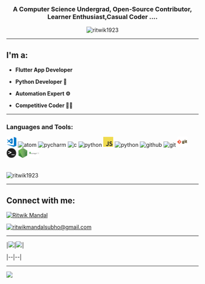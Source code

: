 
  

  

  

<!-- <img src='https://github.com/ritwik1923/ritwik1923/raw/main/svg.svg'> -->

  

  

  

  

<h3  align="center">A Computer Science Undergrad, Open-Source Contributor, Learner Enthusiast,Casual Coder ....</h3>

  

  

  

<p  align="center"> <img  src="https://komarev.com/ghpvc/?username=ritwik1923&label=Profile%20views&color=0e75b6&style=flat"  alt="ritwik1923" /> </p>

  

  

  

  

<hr>

  

  

  

  

## I'm a:

  

  

  

- **Flutter App Developer**

  
  

- **Python Developer 🐍**

    

- **Automation Expert ⚙️**

   

- **Competitive Coder 🐱‍💻**

  

  

  

  

<hr>

  

  

  

  
### Languages and Tools:

  

  

  

<p  align="left">

  

  

  

<img  alt="Visual Studio Code"  width="26px"  src="https://raw.githubusercontent.com/github/explore/80688e429a7d4ef2fca1e82350fe8e3517d3494d/topics/visual-studio-code/visual-studio-code.png" />
<img  src="https://upload.wikimedia.org/wikipedia/commons/e/e2/Atom_1.0_icon.png"  alt="atom"  width="26px"/>
<img  src="https://upload.wikimedia.org/wikipedia/commons/thumb/1/1d/PyCharm_Icon.svg/768px-PyCharm_Icon.svg.png"  alt="pycharm"  width="26px"/>

  

  

  


  

  

  
  

  

  

<img  src="https://cdn.iconscout.com/icon/free/png-512/c-programming-569564.png"  alt="c"  width="26px"/>
<img  src="https://cdn3.iconfinder.com/data/icons/logos-and-brands-adobe/512/267_Python-256.png"  alt="python"  width="26px"/>

<img  alt="JavaScript"  width="26px"  src="https://raw.githubusercontent.com/github/explore/80688e429a7d4ef2fca1e82350fe8e3517d3494d/topics/javascript/javascript.png" />
<img  src="https://img.icons8.com/color/452/selenium-test-automation.png"  alt="python"  width="26px"/>
  

  

<img  src="https://www.flaticon.com/svg/static/icons/svg/733/733553.svg"  alt="github"  width="26px"/>
 

<img  src="https://upload.wikimedia.org/wikipedia/commons/thumb/3/3f/Git_icon.svg/146px-Git_icon.svg.png"  alt="git"  width="26px">

<img  alt="Git"  width="26px"  src="https://raw.githubusercontent.com/github/explore/80688e429a7d4ef2fca1e82350fe8e3517d3494d/topics/git/git.png" />

  

<img  alt="Terminal"  width="26px"  src="https://raw.githubusercontent.com/github/explore/80688e429a7d4ef2fca1e82350fe8e3517d3494d/topics/terminal/terminal.png" />
  


  


  
<img  alt="Node.js"  width="26px"  src="https://raw.githubusercontent.com/github/explore/80688e429a7d4ef2fca1e82350fe8e3517d3494d/topics/nodejs/nodejs.png" />

<!-- <img  alt="SQL"  width="26px"  src="https://raw.githubusercontent.com/github/explore/80688e429a7d4ef2fca1e82350fe8e3517d3494d/topics/sql/sql.png" />

  

  

<img  alt="MySQL"  width="26px"  src="https://raw.githubusercontent.com/github/explore/80688e429a7d4ef2fca1e82350fe8e3517d3494d/topics/mysql/mysql.png" /> -->

  

  

<img  alt="MongoDB"  width="26px"  src="https://raw.githubusercontent.com/github/explore/80688e429a7d4ef2fca1e82350fe8e3517d3494d/topics/mongodb/mongodb.png" />

  

  


<!-- <img src="https://img.icons8.com/color/452/bootstrap.png" alt="bootstrap" width="50" height="50"/> -->

  

<!--

  

<img src="https://cdn3.iconfinder.com/data/icons/social-media-special/256/css3-512.png" alt="css3" width="26px"/>

  

  

  

<img src="https://cdn1.iconfinder.com/data/icons/logotypes/32/badge-html-5-256.png" alt="html5" width="26px"/> -->



  

  


  

  

  



  

  

  

<!--

<img alt="HTML5" width="26px" src="https://raw.githubusercontent.com/github/explore/80688e429a7d4ef2fca1e82350fe8e3517d3494d/topics/html/html.png" />

  

  

<img alt="CSS3" width="26px" src="https://raw.githubusercontent.com/github/explore/80688e429a7d4ef2fca1e82350fe8e3517d3494d/topics/css/css.png" />

  

  

<img alt="Sass" width="26px" src="https://raw.githubusercontent.com/github/explore/80688e429a7d4ef2fca1e82350fe8e3517d3494d/topics/sass/sass.png" />

-->

  


  

  

<!-- <img alt="Deno" width="26px" src="https://raw.githubusercontent.com/github/explore/361e2821e2dea67711cde99c9c40ed357061cf27/topics/deno/deno.png" /> -->

  
  
<!-- 
<img  alt="GitHub"  width="26px"  src="https://raw.githubusercontent.com/github/explore/78df643247d429f6cc873026c0622819ad797942/topics/github/github.png" />

   -->

  


  

  
<br />

  

<br />

  

  

<br />

  

  

  

  

<img  src="https://github-readme-stats.vercel.app/api/top-langs/?username=ritwik1923&theme=radical&text_color=fff&title_color=F58B02&icon_color=F58B02&layout=compact&hide_border=true"  alt="ritwik1923" />

  

  

  

<hr>

  


  

  

## Connect with me:

  

  
  

  

<a  href="https://www.linkedin.com/in/ritwik-mandal-3487101a5/"  target="blank"><img   src="https://www.flaticon.com/svg/static/icons/svg/174/174857.svg"  alt="Ritwik Mandal"  height="30"  width="40" /></a>

<a  href="mailto:ritwikmandalsubho@gmail.com"><img  src="https://www.flaticon.com/svg/static/icons/svg/732/732200.svg"  alt="ritwikmandalsubho@gmail.com"  height="30"  width="40" /></a>

  

  

  

  

<hr>

  

  

  

  

|<img  src="https://github-readme-stats.vercel.app/api?username=ritwik1923&show_icons=true&theme=radical&text_color=fff&title_color=F58B02&icon_color=F58B02&hide_border=true"/>|<img  src="https://github-readme-streak-stats.herokuapp.com/?user=ritwik1923&theme=radical&text_color=fff&title_color=F58B02&icon_color=F58B02&hide_border=true"/>|

  

  

  

|--|--|

  

  

  

  

<hr>

  

  

  

  

<img  src="https://activity-graph.herokuapp.com/graph?username=ritwik1923&theme=github&hide_border=true" />

  

  

  

[webdevplaylist]:  https://www.youtube.com/playlist?list=PLkwxH9e_vrAJ0WbEsFA9W3I1W-g_BTsbt
